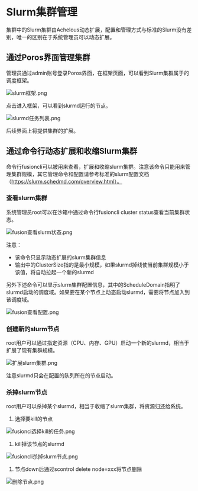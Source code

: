 # Slurm集群管理

集群中的Slurm集群由Achelous动态扩展，配置和管理方式与标准的Slurm没有差别，唯一的区别在于系统管理员可以动态扩展。

## 通过Poros界面管理集群

管理员通过admin账号登录Poros界面，在框架页面，可以看到Slurm集群属于的调度框架。

![slurm框架.png](/server_usage/slurm框架.png)

点击进入框架，可以看到slurmd运行的节点。

![slurmd任务列表.png](/server_usage/slurmd任务列表.png)

后续界面上将提供集群的扩展。

## 通过命令行动态扩展和收缩Slurm集群
命令行fusioncli可以被用来查看，扩展和收缩slurm集群。注意该命令只能用来管理集群规模，其它管理命令和配置请参考标准的slurm配置文档（https://slurm.schedmd.com/overview.html）。
### 查看slurm集群
系统管理员root可以在沙箱中通过命令行fusioncli cluster status查看当前集群状态。

![fusion查看slurm状态.png](/slurm/fusion查看slurm状态.png)

注意：
- 该命令只显示动态扩展的slurm集群信息
- 输出中的ClusterSize指的是最小规模，如果slurmd掉线使当前集群规模小于该值，将自动拉起一个新的slurmd

另外下述命令可以显示slurm集群配置信息，其中的ScheduleDomain指明了slurmd启动的调度域。如果要在某个节点上动态启动slurmd，需要将节点加入到该调度域。

![fusion查看配置.png](/slurm/fusion查看配置.png)

### 创建新的slurm节点
root用户可以通过指定资源（CPU、内存、GPU）启动一个新的slurmd，相当于扩展了现有集群规模。

![扩展slurm集群.png](/slurm/扩展slurm集群.png)

注意slurmd只会在配置的队列所在的节点启动。

### 杀掉slurm节点
root用户可以杀掉某个slurmd，相当于收缩了slurm集群，将资源归还给系统。
1.  选择要kill的节点

![fusionci选择kill的任务.png](/slurm/fusionci选择kill的任务.png)

1.  kill掉该节点的slurmd

![fusioncli杀掉slurm节点.png](/slurm/fusioncli杀掉slurm节点.png)

1. 节点down后通过scontrol delete node=xxx将节点删除

![删除节点.png](/slurm/删除节点.png)
